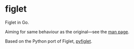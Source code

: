 figlet
======

Figlet in Go.

Aiming for same behaviour as the original—see the [man page](http://www.redstone.army.mil/documents/figlet-2.1.1.man.html).

Based on the Python port of Figlet, [pyfiglet](https://github.com/pwaller/pyfiglet).

